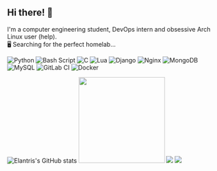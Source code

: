 ## Hi there! 👋 
I'm a computer engineering student, DevOps intern and obsessive Arch Linux user (help). <br/>
🖥️ Searching for the perfect homelab...

![Python](https://img.shields.io/badge/python-3670A0?style=for-the-badge&logo=python&logoColor=ffdd54) ![Bash Script](https://img.shields.io/badge/bash_script-%23121011.svg?style=for-the-badge&logo=gnu-bash&logoColor=white) ![C](https://img.shields.io/badge/c-%2300599C.svg?style=for-the-badge&logo=c&logoColor=white) ![Lua](https://img.shields.io/badge/lua-%232C2D72.svg?style=for-the-badge&logo=lua&logoColor=white) ![Django](https://img.shields.io/badge/django-%23092E20.svg?style=for-the-badge&logo=django&logoColor=white) ![Nginx](https://img.shields.io/badge/nginx-%23009639.svg?style=for-the-badge&logo=nginx&logoColor=white) ![MongoDB](https://img.shields.io/badge/MongoDB-%234ea94b.svg?style=for-the-badge&logo=mongodb&logoColor=white) ![MySQL](https://img.shields.io/badge/mysql-4479A1.svg?style=for-the-badge&logo=mysql&logoColor=white) ![GitLab CI](https://img.shields.io/badge/gitlab%20CI-%23181717.svg?style=for-the-badge&logo=gitlab&logoColor=white) ![Docker](https://img.shields.io/badge/docker-%230db7ed.svg?style=for-the-badge&logo=docker&logoColor=white)

![Elantris's GitHub stats](https://github-readme-stats.vercel.app/api?username=Elantriss&show_icons=true&theme=graywhite)
<img src= "https://i.pinimg.com/736x/1f/00/45/1f0045a51a67c1c7c70e9143b6c6150f.jpg" width="200" height="200">
![](https://github-readme-stats.vercel.app/api/top-langs/?username=Elantriss&theme=graywhite&hide_border=false&include_all_commits=false&count_private=false&layout=compact)
<img src= "https://i.pinimg.com/1200x/65/ba/cd/65bacd64a6750a8bfa46c8e447eb981a.jpg">






